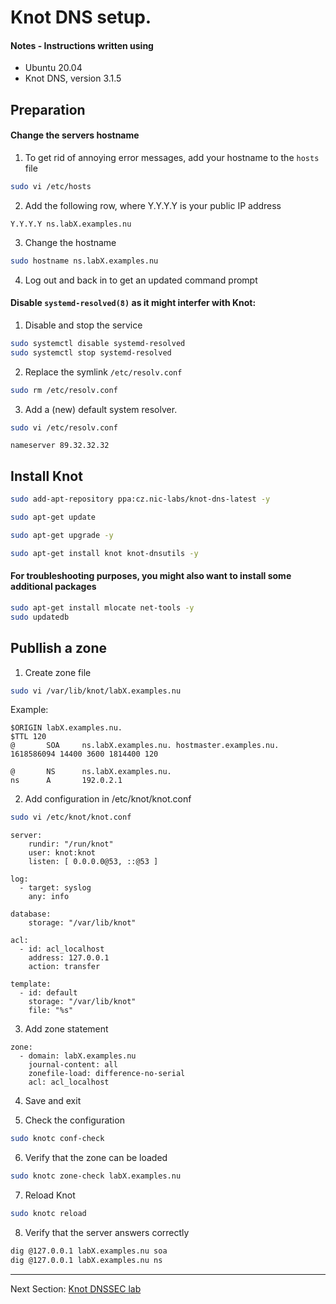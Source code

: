 # Knot DNS setup.


#### Notes - Instructions written using

* Ubuntu 20.04
* Knot DNS, version 3.1.5

## Preparation

#### Change the servers hostname

1. To get rid of annoying error messages, add your hostname to the `hosts` file

```bash
sudo vi /etc/hosts
```

2. Add the following row, where Y.Y.Y.Y is your public IP address
```
Y.Y.Y.Y ns.labX.examples.nu
```

3. Change the hostname
```bash
sudo hostname ns.labX.examples.nu
```

4. Log out and back in to get an updated command prompt

#### Disable `systemd-resolved(8)` as it might interfer with Knot:

1. Disable and stop the service
```bash
sudo systemctl disable systemd-resolved
sudo systemctl stop systemd-resolved
```

2. Replace the symlink `/etc/resolv.conf` 
```bash
sudo rm /etc/resolv.conf
```

3. Add a (new) default system resolver.
```bash
sudo vi /etc/resolv.conf
```

```
nameserver 89.32.32.32
```


## Install Knot
```bash
sudo add-apt-repository ppa:cz.nic-labs/knot-dns-latest -y
```
```bash
sudo apt-get update
```
```bash
sudo apt-get upgrade -y
```
```bash
sudo apt-get install knot knot-dnsutils -y
```

#### For troubleshooting purposes, you might also want to install some additional packages
```bash
sudo apt-get install mlocate net-tools -y
sudo updatedb
```

## Publlish a zone 


1. Create zone file

```bash
sudo vi /var/lib/knot/labX.examples.nu
```

Example:
```
$ORIGIN labX.examples.nu.
$TTL 120
@       SOA     ns.labX.examples.nu. hostmaster.examples.nu. 1618586094 14400 3600 1814400 120

@       NS      ns.labX.examples.nu.
ns      A       192.0.2.1
```


2. Add configuration in /etc/knot/knot.conf

```bash
sudo vi /etc/knot/knot.conf
```

```
server:
    rundir: "/run/knot"
    user: knot:knot
    listen: [ 0.0.0.0@53, ::@53 ]

log:
  - target: syslog
    any: info

database:
    storage: "/var/lib/knot"

acl:
  - id: acl_localhost
    address: 127.0.0.1
    action: transfer

template:
  - id: default
    storage: "/var/lib/knot"
    file: "%s"
```

3. Add zone statement
```
zone:
  - domain: labX.examples.nu
    journal-content: all
    zonefile-load: difference-no-serial
    acl: acl_localhost
```

4. Save and exit

5. Check the configuration
```bash
sudo knotc conf-check
```

6. Verify that the zone can be loaded
```bash
sudo knotc zone-check labX.examples.nu
```

7. Reload Knot
```bash
sudo knotc reload
```

8. Verify that the server answers correctly
```bash
dig @127.0.0.1 labX.examples.nu soa
dig @127.0.0.1 labX.examples.nu ns
```


---
Next Section: [Knot DNSSEC lab](KNOT-dnssec.md)
